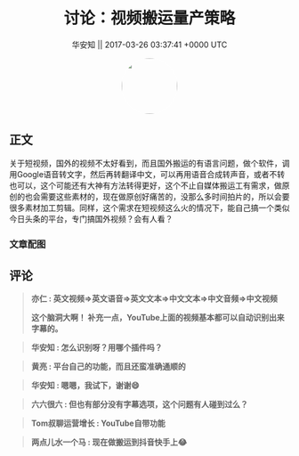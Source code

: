 <h1 align="center">讨论：视频搬运量产策略</h1>




<p align="center">
    <a>华安知 || 2017-03-26 03:37:41 &#43;0000 UTC</a>
</p>

<div align="center">
    <img src="https://images.zsxq.com/Fm7bP4XMvj4gIAYjzyW97pXQuFj8?e=1590940799&amp;token=kIxbL07-8jAj8w1n4s9zv64FuZZNEATmlU_Vm6zD:OAu6gNkEjQ17LtLtXuKQkaFkk2w=" width="100" height="100" style="border:1px solid;border-radius:50%; color:#ffffff"/>
</div>




## 正文

<div>
关于短视频，国外的视频不太好看到，而且国外搬运的有语言问题，做个软件，调用Google语音转文字，然后再转翻译中文，可以再用语音合成转声音，或者不转也可以，这个可能还有大神有方法转得更好，这个不止自媒体搬运工有需求，做原创的也会需要这些素材的，现在做原创好痛苦的，没那么多时间拍片的，所以会要很多素材加工剪辑。同样，这个需求在短视频这么火的情况下，能自己搞一个类似今日头条的平台，专门搞国外视频？会有人看？
</div>

### 文章配图

<div class="image" align="center">

</div>


## 评论

<div align="left">
<div>

<blockquote >
<span> <strong>亦仁 : 英文视频=&gt;英文语音=&gt;英文文本=&gt;中文文本=&gt;中文音频=&gt;中文视频

这个脑洞大啊！ 
补充一点，YouTube上面的视频基本都可以自动识别出来字幕的。 </strong></span>
</blockquote>

<blockquote >
<span> <strong>华安知 : 怎么识别呀？用哪个插件吗？ </strong></span>
</blockquote>

<blockquote >
<span> <strong>黄亮 : 平台自己的功能，而且还蛮准确通顺的 </strong></span>
</blockquote>

<blockquote >
<span> <strong>华安知 : 嗯嗯，我试下，谢谢😄 </strong></span>
</blockquote>

<blockquote >
<span> <strong>六六很六 : 但也有部分没有字幕选项，这个问题有人碰到过么？ </strong></span>
</blockquote>

<blockquote >
<span> <strong>Tom叔聊运营增长 : YouTube自带功能 </strong></span>
</blockquote>

<blockquote >
<span> <strong>两点儿水一个马 : 现在做搬运到抖音快手上😂 </strong></span>
</blockquote>

</div>
</div>